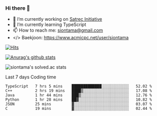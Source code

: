 ### Hi there 👋

- 🔭 I’m currently working on [Satrec Initiative](https://www.satreci.com/)
- 🌱 I’m currently learning TypeScript
- 📫 How to reach me: siontama@gmail.com
- </> Baekjoon: https://www.acmicpc.net/user/siontama

[![Hits](https://hits.seeyoufarm.com/api/count/incr/badge.svg?url=https%3A%2F%2Fgithub.com%2FYaminyam&count_bg=%2379C83D&title_bg=%23555555&icon=&icon_color=%23E7E7E7&title=hits&edge_flat=false)](https://hits.seeyoufarm.com)

[![Anurag's github stats](https://github-readme-stats.vercel.app/api?username=Yaminyam)](https://github.com/anuraghazra/github-readme-stats)

![siontama's solved.ac stats](https://github-readme-solvedac.hyp3rflow.vercel.app/api/?handle=siontama)

Last 7 days Coding time
<!--START_SECTION:waka-->

```text
TypeScript   7 hrs 5 mins    █████████████░░░░░░░░░░░░   52.02 %
C++          2 hrs 19 mins   ████▒░░░░░░░░░░░░░░░░░░░░   17.08 %
Java         1 hr 44 mins    ███▒░░░░░░░░░░░░░░░░░░░░░   12.76 %
Python       1 hr 28 mins    ██▓░░░░░░░░░░░░░░░░░░░░░░   10.82 %
JSON         25 mins         ▓░░░░░░░░░░░░░░░░░░░░░░░░   03.07 %
C            19 mins         ▓░░░░░░░░░░░░░░░░░░░░░░░░   02.44 %
```

<!--END_SECTION:waka-->

<!--
**Yaminyam/Yaminyam** is a ✨ _special_ ✨ repository because its `README.md` (this file) appears on your GitHub profile.

Here are some ideas to get you started:

- 🔭 I’m currently working on ...
- 🌱 I’m currently learning ...
- 👯 I’m looking to collaborate on ...
- 🤔 I’m looking for help with ...
- 💬 Ask me about ...
- 📫 How to reach me: ...
- 😄 Pronouns: ...
- ⚡ Fun fact: ...
-->

